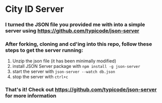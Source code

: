 # City ID Server

### I turned the JSON file you provided me with into a simple server using https://github.com/typicode/json-server
### After forking, cloning and cd'ing into this repo, follow these steps to get the server running:
1. Unzip the json file (it has been minimally modified)
2. install JSON Server package with `npm install -g json-server`
3. start the server with `json-server --watch db.json`
4. stop the server with `ctrl+c`
### That's it! Check out https://github.com/typicode/json-server for more information 
